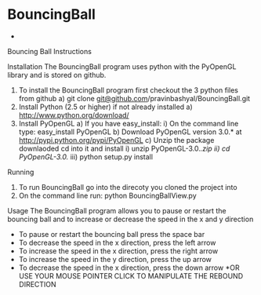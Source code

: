 BouncingBall
============
*
Bouncing Ball Instructions

Installation
The BouncingBall program uses python with the PyOpenGL library and is stored on github.

1) To install the BouncingBall program first checkout the 3 python files from github
    a) git clone git@github.com/pravinbashyal/BouncingBall.git
2) Install Python (2.5 or higher) if not already installed
    a) http://www.python.org/download/
3) Install PyOpenGL
    a) If you have easy_install:
        i) On the command line type: easy_install PyOpenGL
    b) Download PyOpenGL version 3.0.* at http://pypi.python.org/pypi/PyOpenGL
    c) Unzip the package downlaoded cd into it and install
        i) unzip PyOpenGL-3.0.*.zip
        ii) cd PyOpenGL-3.0.*
        iii) python setup.py install

Running
1) To run BouncingBall go into the direcoty you cloned the project into
2) On the command line run: python BouncingBallView.py

Usage
The BouncingBall program allows you to pause or restart the bouncing ball and to increase or decrease the speed in the x and y direction

* To pause or restart the bouncing ball press the space bar
* To decrease the speed in the x direction, press the left arrow
* To increase the speed in the x direction, press the right arrow
* To increase the speed in the y direction, press the up arrow
* To decrease the speed in the x direction, press the down arrow
*OR USE YOUR MOUSE POINTER CLICK TO MANIPULATE THE REBOUND DIRECTION
